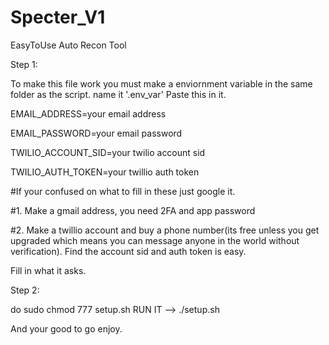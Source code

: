 # Specter_V1
EasyToUse Auto Recon Tool

Step 1:

To make this file work you must make a enviornment variable in the same folder as the script. name it '.env_var'
Paste this in it.



EMAIL_ADDRESS=your email address

EMAIL_PASSWORD=your email password



TWILIO_ACCOUNT_SID=your twilio account sid


TWILIO_AUTH_TOKEN=your twillio auth token

#If your confused on what to fill in these just google it.

#1. Make a gmail address, you need 2FA and app password






#2. Make a twillio account and buy a phone number(its free unless you get upgraded which means you can message anyone in the world without verification). Find the account sid and auth token is easy.

Fill in what it asks.

Step 2:

do sudo chmod 777 setup.sh
RUN IT --> ./setup.sh

And your good to go enjoy.
